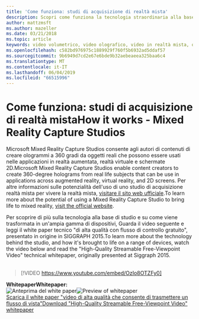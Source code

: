 ```yaml
---
title: 'Come funziona: studi di acquisizione di realtà mista'
description: Scopri come funziona la tecnologia straordinaria alla base dell'acquisizione video olografica di 360 gradi di Microsoft.
author: mattzmsft
ms.author: mazeller
ms.date: 03/21/2018
ms.topic: article
keywords: video volumetrico, video olografico, video in realtà mista, ologramma
ms.openlocfilehash: c582bd976975c1889929f760f5b6932ad5ddaf57
ms.sourcegitcommit: 9b6949d7cd2e67e6bde9b32aebeaeea325baa6c4
ms.translationtype: MT
ms.contentlocale: it-IT
ms.lasthandoff: 06/04/2019
ms.locfileid: "66515996"
---
```

# <a name="how-it-works---mixed-reality-capture-studios"></a><span data-ttu-id="2421b-104">Come funziona: studi di acquisizione di realtà mista</span><span class="sxs-lookup"><span data-stu-id="2421b-104">How it works - Mixed Reality Capture Studios</span></span>

<span data-ttu-id="2421b-105">Microsoft Mixed Reality Capture Studios consente agli autori di contenuti di creare ologrammi a 360 gradi da oggetti reali che possono essere usati nelle applicazioni in realtà aumentata, realtà virtuale e schermate 2D.</span><span class="sxs-lookup"><span data-stu-id="2421b-105">Microsoft Mixed Reality Capture Studios enable content creators to create 360-degree holograms from real life subjects that can be use in applications across augmented reality, virtual reality, and 2D screens.</span></span> <span data-ttu-id="2421b-106">Per altre informazioni sulle potenzialità dell'uso di uno studio di acquisizione realtà mista per vivere la realtà mista, [visitare il sito web ufficiale](https://www.microsoft.com/en-us/mixed-reality/capture-studios).</span><span class="sxs-lookup"><span data-stu-id="2421b-106">To learn more about the potential of using a Mixed Reality Capture Studio to bring life to mixed reality, [visit the official website](https://www.microsoft.com/en-us/mixed-reality/capture-studios).</span></span>

<span data-ttu-id="2421b-107">Per scoprire di più sulla tecnologia alla base di studio e su come viene trasformata in un'ampia gamma di dispositivi, Guarda il video seguente e leggi il white paper tecnico "di alta qualità con flusso di controllo gratuito", presentato in origine in SIGGRAPH 2015.</span><span class="sxs-lookup"><span data-stu-id="2421b-107">To learn more about the technology behind the studio, and how it's brought to life on a range of devices, watch the video below and read the "High-Quality Streamable Free-Viewpoint Video" technical whitepaper, originally presented at Siggraph 2015.</span></span>
<br>
<br>
>[!VIDEO https://www.youtube.com/embed/OzIo8OTZFy0]


<span data-ttu-id="2421b-108">**Whitepaper**</span><span class="sxs-lookup"><span data-stu-id="2421b-108">**Whitepaper:**</span></span><br>
<span data-ttu-id="2421b-109">![Anteprima del white paper](images/siggraph-whitepaper-thumb-200px.png)</span><span class="sxs-lookup"><span data-stu-id="2421b-109">![Preview of whitepaper](images/siggraph-whitepaper-thumb-200px.png)</span></span><br>
[<span data-ttu-id="2421b-110">Scarica il white paper "video di alta qualità che consente di trasmettere un flusso di vista"</span><span class="sxs-lookup"><span data-stu-id="2421b-110">Download "High-Quality Streamable Free-Viewpoint Video" whitepaper</span></span>](images/high-quality-streamable-free-viewpoint-video.pdf)
